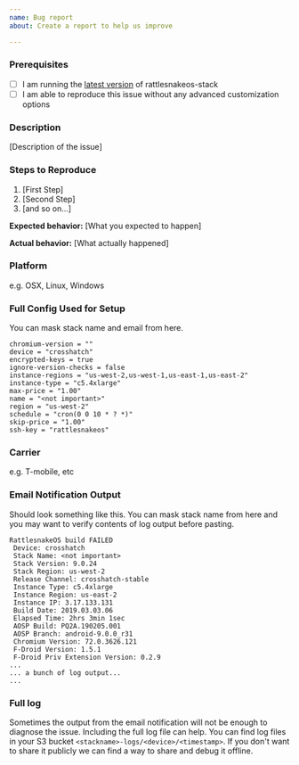 ```yaml
---
name: Bug report
about: Create a report to help us improve

---
```


### Prerequisites

* [ ] I am running the [latest version](https://github.com/dan-v/rattlesnakeos-stack/releases) of rattlesnakeos-stack
* [ ] I am able to reproduce this issue without any advanced customization options

### Description

[Description of the issue]

### Steps to Reproduce

1. [First Step]
2. [Second Step]
3. [and so on...]

**Expected behavior:** [What you expected to happen]

**Actual behavior:** [What actually happened]

### Platform
e.g. OSX, Linux, Windows

### Full Config Used for Setup
You can mask stack name and email from here.
```
chromium-version = ""
device = "crosshatch"
encrypted-keys = true
ignore-version-checks = false
instance-regions = "us-west-2,us-west-1,us-east-1,us-east-2"
instance-type = "c5.4xlarge"
max-price = "1.00"
name = "<not important>"
region = "us-west-2"
schedule = "cron(0 0 10 * ? *)"
skip-price = "1.00"
ssh-key = "rattlesnakeos"
```

### Carrier
e.g. T-mobile, etc

### Email Notification Output
Should look something like this. You can mask stack name from here and you may want to verify contents of log output before pasting.
```
RattlesnakeOS build FAILED
 Device: crosshatch
 Stack Name: <not important>
 Stack Version: 9.0.24 
 Stack Region: us-west-2
 Release Channel: crosshatch-stable
 Instance Type: c5.4xlarge
 Instance Region: us-east-2
 Instance IP: 3.17.133.131
 Build Date: 2019.03.03.06
 Elapsed Time: 2hrs 3min 1sec
 AOSP Build: PQ2A.190205.001
 AOSP Branch: android-9.0.0_r31
 Chromium Version: 72.0.3626.121
 F-Droid Version: 1.5.1
 F-Droid Priv Extension Version: 0.2.9
...
... a bunch of log output...
...
```

### Full log
Sometimes the output from the email notification will not be enough to diagnose the issue. Including the full log file can help. You can find log files in your S3 bucket `<stackname>-logs/<device>/<timestamp>`. If you don't want to share it publicly we can find a way to share and debug it offline.

